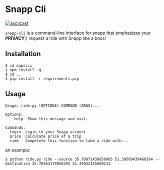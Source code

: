 # Snapp Cli 


[![asciicast](https://asciinema.org/a/4LMxOtcPPQDZQI8xpXdck1059.png)](https://asciinema.org/a/4LMxOtcPPQDZQI8xpXdck1059)

`snapp-cli` is a command-line interface for snapp that emphasizes your **PRIVACY**:)
request a ride with Snapp like a boss!

## Installation

```
$ cd mapscii
$ npm install -g
$ cd ..
$ pip install -r requirements.pip
```

## Usage 

```
Usage: ride.py [OPTIONS] COMMAND [ARGS]...

Options:
  --help  Show this message and exit.

Commands:
  login  Login to your Snapp account
  price  Calculate price of a trip
  ride   Compelete this function to take a ride with...
```

an example:

```
$ python ride.py ride --source 35.70071439856985 51.39509439468384 --destination 35.70364178950393 51.39932155609131
```
